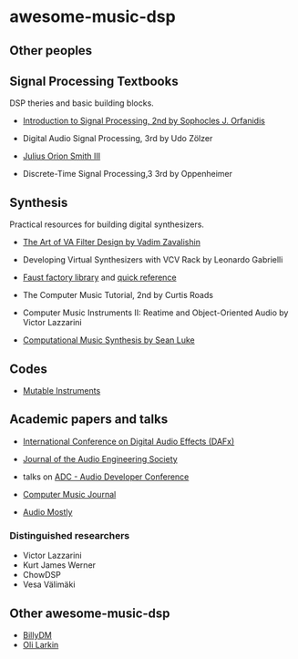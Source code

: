 # awesome-music-dsp

## Other peoples 

## Signal Processing Textbooks

DSP theries and basic building blocks.

- [Introduction to Signal Processing, 2nd by Sophocles J. Orfanidis](https://eceweb1.rutgers.edu/~orfanidi/intro2sp/2e/)

- Digital Audio Signal Processing, 3rd by Udo Zölzer

- [Julius Orion Smith III](https://ccrma.stanford.edu/~jos/)

- Discrete-Time Signal Processing,3 3rd by Oppenheimer

## Synthesis

Practical resources for building digital synthesizers.

- [The Art of VA Filter Design by Vadim Zavalishin](https://www.native-instruments.com/fileadmin/ni_media/downloads/pdf/VAFilterDesign_2.1.2.pdf)

- Developing Virtual Synthesizers with VCV Rack by Leonardo Gabrielli

- [Faust factory library](https://faustlibraries.grame.fr/) and [quick reference](https://github.com/grame-cncm/faust/blob/master-dev/documentation/faust-quick-reference.pdf)

- The Computer Music Tutorial, 2nd by Curtis Roads

- Computer Music Instruments II: Reatime and Object-Oriented Audio by Victor Lazzarini

- [Computational Music Synthesis by Sean Luke](https://cs.gmu.edu/~sean/book/synthesis/)

## Codes

- [Mutable Instruments](https://github.com/pichenettes/eurorack)

## Academic papers and talks


- [International Conference on Digital Audio Effects (DAFx)](https://dafx.de/)

- [Journal of the Audio Engineering Society](https://aes2.org/publications/journal)

- talks on [ADC - Audio Developer Conference](https://www.youtube.com/@audiodevcon/videos)

- [Computer Music Journal](https://direct.mit.edu/comj)

- [Audio Mostly](https://audiomostly.com/)


### Distinguished researchers

- Victor Lazzarini
- Kurt James Werner
- ChowDSP
- Vesa Välimäki

## Other awesome-music-dsp

- [BillyDM](https://github.com/BillyDM/awesome-audio-dsp)
- [Oli Larkin](https://github.com/olilarkin/awesome-musicdsp)
